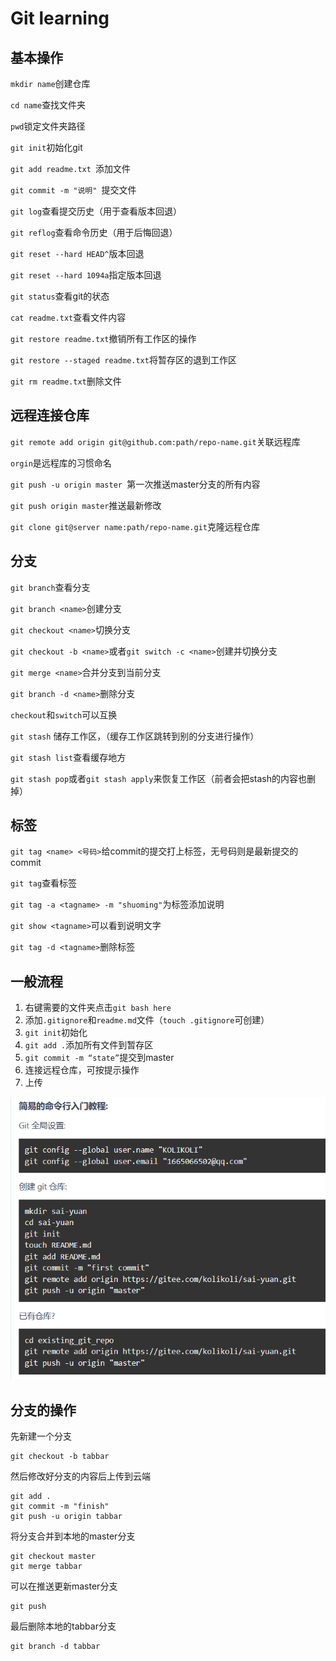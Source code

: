 # Git learning



## 基本操作

`mkdir name`创建仓库

`cd name`查找文件夹

`pwd`锁定文件夹路径

`git init`初始化git

`git add readme.txt `添加文件

`git commit -m "说明" `提交文件

`git log`查看提交历史（用于查看版本回退）

`git reflog`查看命令历史（用于后悔回退）

`git reset --hard HEAD^`版本回退

`git reset --hard 1094a`指定版本回退

`git status`查看git的状态

`cat readme.txt`查看文件内容

`git restore readme.txt`撤销所有工作区的操作

`git restore --staged readme.txt`将暂存区的退到工作区

`git rm readme.txt`删除文件



## 远程连接仓库

`git remote add origin git@github.com:path/repo-name.git`关联远程库

`orgin`是远程库的习惯命名

`git push -u origin master `第一次推送master分支的所有内容

`git push origin master`推送最新修改

`git clone git@server name:path/repo-name.git`克隆远程仓库



## 分支

`git branch`查看分支

`git branch <name>`创建分支

`git checkout <name>`切换分支

`git checkout -b <name>`或者`git switch -c <name>`创建并切换分支

`git merge <name>`合并分支到当前分支

`git branch -d <name>`删除分支

`checkout`和`switch`可以互换

`git stash`  储存工作区，（缓存工作区跳转到别的分支进行操作）

`git stash list`查看缓存地方

`git stash pop`或者`git stash apply`来恢复工作区（前者会把stash的内容也删掉）



## 标签

`git tag <name> <号码>`给commit的提交打上标签，无号码则是最新提交的commit

`git tag`查看标签

`git tag -a <tagname> -m "shuoming"`为标签添加说明

`git show <tagname>`可以看到说明文字

`git tag -d <tagname>`删除标签



## 一般流程

1. 右键需要的文件夹点击`git bash here`
2. 添加`.gitignore`和`readme.md`文件（`touch .gitignore`可创建）
3. `git init`初始化
4. `git add .`添加所有文件到暂存区
5. `git commit -m “state”`提交到master
6. 连接远程仓库，可按提示操作
7. 上传

![image-20230208232757539](images/image-20230208232757539.png)



## 分支的操作

先新建一个分支

```shell
git checkout -b tabbar
```

然后修改好分支的内容后上传到云端

```shell
git add .
git commit -m "finish"
git push -u origin tabbar
```

将分支合并到本地的master分支

```shell
git checkout master
git merge tabbar
```

可以在推送更新master分支

```shell
git push
```

最后删除本地的tabbar分支

```shell
git branch -d tabbar
```

